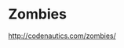 <!--
id: 167559175
link: http://kevinisom.info/post/167559175/zombies
slug: zombies
date: Fri Aug 21 2009 08:13:54 GMT+1200 (NZST)
raw: {"blog_name":"kevinisom","id":167559175,"post_url":"http://kevinisom.info/post/167559175/zombies","slug":"zombies","type":"link","date":"2009-08-20 20:13:54 GMT","timestamp":1250799234,"state":"published","format":"html","reblog_key":"skHC5SDP","tags":[],"short_url":"http://tmblr.co/Zw68Yy9-C07","highlighted":[],"feed_item":"http://codenautics.com/zombies/","from_feed_id":"650234","note_count":0,"title":"Zombies","url":"http://codenautics.com/zombies/","description":""}
publish: 2009-08-021
tags: 
title: Zombies
-->


Zombies
=======

<http://codenautics.com/zombies/>

